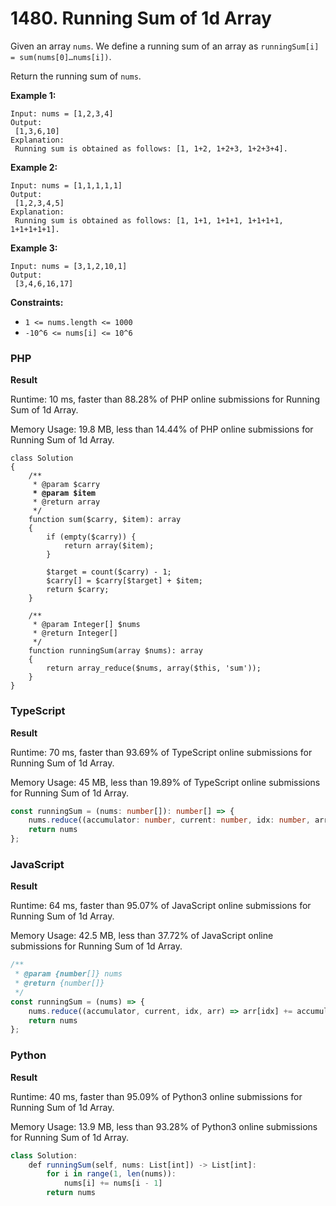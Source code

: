# 1480. Running Sum of 1d Array

Given an array `nums`. We define a running sum of an array as `runningSum[i] = sum(nums[0]…nums[i])`.

Return the running sum of `nums`.

**Example 1:**

```
Input: nums = [1,2,3,4]
Output:
 [1,3,6,10]
Explanation:
 Running sum is obtained as follows: [1, 1+2, 1+2+3, 1+2+3+4].
```

**Example 2:**

```
Input: nums = [1,1,1,1,1]
Output:
 [1,2,3,4,5]
Explanation:
 Running sum is obtained as follows: [1, 1+1, 1+1+1, 1+1+1+1, 1+1+1+1+1].
```

**Example 3:**

```
Input: nums = [3,1,2,10,1]
Output:
 [3,4,6,16,17]
```

**Constraints:**

* `1 <= nums.length <= 1000`
* `-10^6 <= nums[i] <= 10^6`

### PHP

**Result**

Runtime: 10 ms, faster than 88.28% of PHP online submissions for Running Sum of 1d Array.&#x20;

Memory Usage: 19.8 MB, less than 14.44% of PHP online submissions for Running Sum of 1d Array.

<pre class="language-php"><code class="lang-php">class Solution
{
    /**
     * @param $carry
<strong>     * @param $item
</strong>     * @return array
     */
    function sum($carry, $item): array
    {
        if (empty($carry)) {
            return array($item);
        }

        $target = count($carry) - 1;
        $carry[] = $carry[$target] + $item;
        return $carry;
    }

    /**
     * @param Integer[] $nums
     * @return Integer[]
     */
    function runningSum(array $nums): array
    {
        return array_reduce($nums, array($this, 'sum'));
    }
}</code></pre>

### TypeScript

**Result**

Runtime: 70 ms, faster than 93.69% of TypeScript online submissions for Running Sum of 1d Array.

Memory Usage: 45 MB, less than 19.89% of TypeScript online submissions for Running Sum of 1d Array.

```typescript
const runningSum = (nums: number[]): number[] => {
    nums.reduce((accumulator: number, current: number, idx: number, arr: number[]) => arr[idx] += accumulator)
    return nums
};
```

### JavaScript

**Result**

Runtime: 64 ms, faster than 95.07% of JavaScript online submissions for Running Sum of 1d Array.

Memory Usage: 42.5 MB, less than 37.72% of JavaScript online submissions for Running Sum of 1d Array.

```typescript
/**
 * @param {number[]} nums
 * @return {number[]}
 */
const runningSum = (nums) => {
    nums.reduce((accumulator, current, idx, arr) => arr[idx] += accumulator)
    return nums
};
```

### Python

**Result**

Runtime: 40 ms, faster than 95.09% of Python3 online submissions for Running Sum of 1d Array.&#x20;

Memory Usage: 13.9 MB, less than 93.28% of Python3 online submissions for Running Sum of 1d Array.

```javascript
class Solution:
    def runningSum(self, nums: List[int]) -> List[int]:
        for i in range(1, len(nums)):
            nums[i] += nums[i - 1]
        return nums
```
